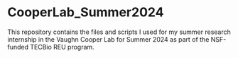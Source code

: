 # CooperLab_Summer2024
This repository contains the files and scripts I used for my summer research internship in the Vaughn Cooper Lab for Summer 2024 as part of the NSF-funded TECBio REU program.
